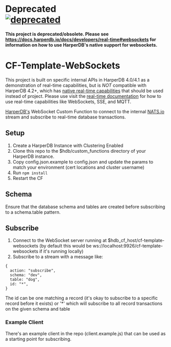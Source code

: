 # Deprecated <br>[![deprecated](http://badges.github.io/stability-badges/dist/deprecated.svg)](http://github.com/badges/stability-badges)

**This project is deprecated/obsolete. Please see https://docs.harperdb.io/docs/developers/real-time#websockets for information on how to use HarperDB's native support for websockets.**



# CF-Template-WebSockets

This project is built on specific internal APIs in HarperDB 4.0/4.1 as a demonstration of real-time capabilities, but is _NOT_ compatible with HarperDB 4.2+, which has [native real-time capabilities](https://docs.harperdb.io/docs/developers/real-time) that should be used instead of project. Please use visit the [real-time documentation](https://docs.harperdb.io/docs/developers/real-time) for how to use real-time capabilities like WebSockets, SSE, and MQTT.

[HarperDB's](https://www.harperdb.io/) WebSocket Custom Function to connect to the internal [NATS.io](https://nats.io/) stream and subscribe to real-time database transactions.

## Setup

1. Create a HarperDB Instance with Clustering Enabled
2. Clone this repo to the $hdb/custom_functions directory of your HarperDB instance.
3. Copy config.json.example to config.json and update the params to match your environment (cert locations and cluster username)
4. Run `npm install`
5. Restart the CF

## Schema

Ensure that the database schema and tables are created before subscribing to a schema.table pattern.

## Subscribe

1. Connect to the WebSocket server running at $hdb_cf_host/cf-template-websockets (by default this would be ws://localhost:9926/cf-template-websockets if it's running locally)
2. Subscribe to a stream with a message like:

```
{
  action: "subscribe",
  schema: "dev",
  table: "dog",
  id: "*",
}
```

The id can be one matching a record (it's okay to subscribe to a specific record before it exists) or '\*' which will subscribe to all record transactions on the given schema and table

### Example Client

There's an example client in the repo (client.example.js) that can be used as a starting point for subscribing.
